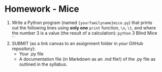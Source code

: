 # Homework - Mice

1. Write a Python program (named `{yourfamilyname}mice.py`) that prints out the following lines using **only one** `print` function, `\n`, `\t`, and where the number 3 is a value (the result of a calculation):
``python``
3
	Blind
		Mice
``
2. SUBMIT (as a link canvas to an assignment folder in *your* GitHub repository):
	- Your .py file
	- A documentation file (in Markdown as an .md file!) of the .py file as outlined in the syllabus.
